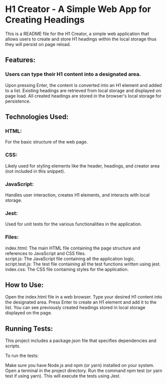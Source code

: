 <h1>H1 Creator - A Simple Web App for Creating Headings</h1>
This is a README file for the H1 Creator, a simple web application that allows users to create and store H1 headings within the local storage thus they will persist on page reload.

<h2>Features: </h2>

<h3>Users can type their H1 content into a designated area.</h3>
Upon pressing Enter, the content is converted into an H1 element and added to a list.
Existing headings are retrieved from local storage and displayed on page load.
All created headings are stored in the browser's local storage for persistence.

<h2>Technologies Used:</h2>

<h3>HTML:</h3> For the basic structure of the web page.
<h3>CSS:</h3> Likely used for styling elements like the header, headings, and creator area (not included in this snippet).
<h3>JavaScript:</h3> Handles user interaction, creates H1 elements, and interacts with local storage.
<h3>Jest:</h3> Used for unit tests for the various functionalities in the application.

<h3>Files:</h2>

index.html: The main HTML file containing the page structure and references to JavaScript and CSS files. <br />
script.js: The JavaScript file containing all the application logic. <br />
script.test.js: The test file containing all the test functions written using jest. <br />
index.css: The CSS file containing styles for the application. <br />

<h2>How to Use:</h2>

Open the index.html file in a web browser.
Type your desired H1 content into the designated area.
Press Enter to create an H1 element and add it to the list.
You can see previously created headings stored in local storage displayed on the page.

<h2>Running Tests:</h2>

This project includes a package.json file that specifies dependencies and scripts.

To run the tests:

Make sure you have Node.js and npm (or yarn) installed on your system.
Open a terminal in the project directory.
Run the command npm test (or yarn test if using yarn). This will execute the tests using Jest.
